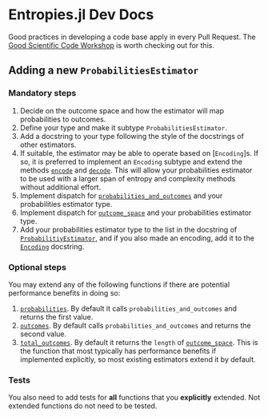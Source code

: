 # Entropies.jl Dev Docs

Good practices in developing a code base apply in every Pull Request. The [Good Scientific Code Workshop](https://github.com/JuliaDynamics/GoodScientificCodeWorkshop) is worth checking out for this.

## Adding a new `ProbabilitiesEstimator`

### Mandatory steps
1. Decide on the outcome space and how the estimator will map probabilities to outcomes.
2. Define your type and make it subtype `ProbabilitiesEstimator`.
4. Add a docstring to your type following the style of the docstrings of other estimators.
5. If suitable, the estimator may be able to operate based on [`Encoding`]s. If so, it is preferred to implement an `Encoding` subtype and extend the methods [`encode`](@ref) and [`decode`](@ref). This will allow your probabilities estimator to be used with a larger span of entropy and complexity methods without additional effort.
6. Implement dispatch for [`probabilities_and_outcomes`](@ref) and your probabilities estimator type.
7. Implement dispatch for [`outcome_space`](@ref) and your probabilities estimator type.
8. Add your probabilities estimator type to the list in the docstring of [`ProbabilitiyEstimator`](@ref), and if you also made an encoding, add it to the [`Encoding`](@ref) docstring.

### Optional steps
You may extend any of the following functions if there are potential performance benefits in doing so:

1. [`probabilities`](@ref). By default it calls `probabilities_and_outcomes` and returns the first value.
2. [`outcomes`](@ref). By default calls `probabilities_and_outcomes` and returns the second value.
3.  [`total_outcomes`](@ref). By default it returns the `length` of [`outcome_space`](@ref). This is the function that most typically has performance benefits if implemented explicitly, so most existing estimators extend it by default.

### Tests
You also need to add tests for **all** functions that you **explicitly** extended.
Not extended functions do not need to be tested.
